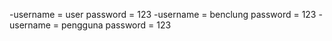 
  -username = user
   password = 123
  -username = benclung
   password = 123
  -username = pengguna
   password = 123
